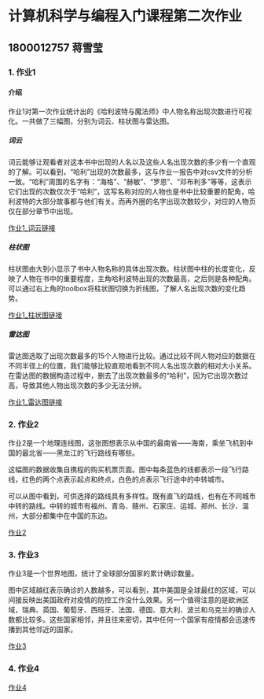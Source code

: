 # 计算机科学与编程入门课程第二次作业
## 1800012757 蒋雪莹
### 1. 作业1
#### 介绍
作业1对第一次作业统计出的《哈利波特与魔法师》中人物名称出现次数进行可视化。一共做了三幅图，分别为词云、柱状图与雷达图。

##### 词云
词云能够让观看者对这本书中出现的人名以及这些人名出现次数的多少有一个直观的了解。可以看到，“哈利”出现的次数最多，这与作业一报告中对csv文件的分析一致。“哈利”周围的名字有：“海格”、“赫敏”、“罗恩”、“邓布利多”等等，这表示它们出现的次数仅次于“哈利”，这写名称对应的人物也是书中比较重要的配角，哈利波特的大部分故事都与他们有关。而再外圈的名字出现次数较少，对应的人物页仅在部分章节中出现。

[作业1_词云链接](https://Jxy04250.github.io/homework_1_wordcloud.html)

##### 柱状图
柱状图由大到小显示了书中人物名称的具体出现次数。柱状图中柱的长度变化，反映了人物在书中的重要程度，主角哈利波特出现的次数最高，之后则是各种配角。可以通过右上角的toolbox将柱状图切换为折线图，了解人名出现次数的变化趋势。

[作业1_柱状图链接](https://Jxy04250.github.io/homework_1_barchart.html)

##### 雷达图
雷达图选取了出现次数最多的15个人物进行比较。通过比较不同人物对应的数据在不同半径上的位置，我们能够比较直观地看到不同人名出现次数的相对大小关系。在雷达图的数据构造过程中，删去了出现次数最多的“哈利”，因为它出现次数过高，导致其他人物出现次数的多少无法分辨。

[作业1_雷达图链接](https://Jxy04250.github.io/homework_1_radar.html)


### 2. 作业2
作业2是一个地理连线图，这张图想表示从中国的最南省——海南，乘坐飞机到中国的最北省——黑龙江的飞行路线有哪些。

这幅图的数据收集自携程的购买机票页面。图中每条蓝色的线都表示一段飞行路线，红色的两个点表示起点和终点，白色的点表示飞行途中的中转城市。

可以从图中看到，可供选择的路线具有多样性。既有直飞的路线，也有在不同城市中转的路线。中转的城市有福州、青岛、赣州、石家庄、运城、郑州、长沙、温州，大部分都集中在中国的东边。

[作业2](https://Jxy04250.github.io/homework_2.html)

### 3. 作业3
作业3是一个世界地图，统计了全球部分国家的累计确诊数量。

图中区域越红表示确诊的人数越多，可以看到，其中美国是全球最红的区域，可以间接反映出美国政府对疫情的防控工作没什么效果。另一个值得注意的是欧洲区域，瑞典、英国、葡萄牙、西班牙、法国、德国、意大利、波兰和乌克兰的确诊人数都比较多。这些国家相邻，并且往来密切，其中任何一个国家有疫情都会迅速传播到其他邻近的国家。

[作业3](https://Jxy04250.github.io/homework_3.html)

### 4. 作业4

[作业4](https://Jxy04250.github.io/homework_4.html)
